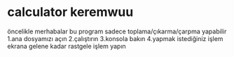 # calculator keremwuu
 öncelikle merhabalar bu program sadece toplama/çıkarma/çarpma yapabilir
1.ana dosyamızı açın
2.çalıştırın
3.konsola bakın
4.yapmak istediğiniz işlem ekrana gelene kadar rastgele işlem yapın

